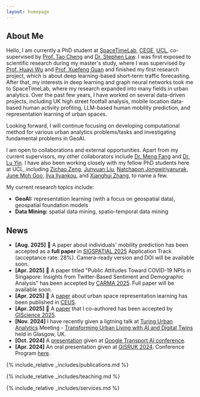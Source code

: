```yaml
---
layout: homepage
---
```


## About Me

Hello, I am currently a PhD student at [SpaceTimeLab](https://www.ucl.ac.uk/spacetimelab), [CEGE](https://www.ucl.ac.uk/civil-environmental-geomatic-engineering/), [UCL](https://www.ucl.ac.uk/), co-supervised by [Prof. Tao Cheng](https://www.ucl.ac.uk/civil-environmental-geomatic-engineering/people/prof-tao-cheng) and [Dr. Stephen Law](https://profiles.ucl.ac.uk/21695-stephen-law). I was first exposed to scientific research during my master's study, where I was supervised by [Prof. Huayi Wu](http://www.lmars.whu.edu.cn/prof_web/why/index.html) and [Prof. Xuefeng Guan](https://liesmars.whu.edu.cn/info/1167/5936.htm) and finished my first research project, which is about deep learning-based short-term traffic forecasting. After that, my interests in deep learning and graph neural networks took me to SpaceTimeLab, where my research expanded into many fields in urban analytics. Over the past few years, I have worked on several data-driven projects, including UK high street footfall analysis, mobile location data-based human activity profiling, LLM-based human mobility prediction, and representation learning of urban spaces. 

Looking forward, I will continue focusing on developing computational method for various urban analytics problems/tasks and investigating fundamental problems in GeoAI. 

I am open to collaborations and external opportunities. Apart from my current supervisors, my other collaborators include [Dr. Meng Fang](https://www.liverpool.ac.uk/people/meng-fang) and [Dr. Lu Yin](http://luuyin.com/). I have also been working closely with my fellow PhD students here at UCL, including [Zichao Zeng](https://www.zengzichao.com/), [Junyuan Liu](https://uk.linkedin.com/in/junyuan-liu-8604b9251), [Natchapon Jongwiriyanurak](https://profiles.ucl.ac.uk/79254-natchapon-jongwiriyanurak), [June Moh Goo](https://profiles.ucl.ac.uk/96956-june-moh-goo), [Ilya Ilyankou](https://ilyankou.com/), and [Xianghui Zhang](https://profiles.ucl.ac.uk/79532-xianghui-zhang/about), to name a few.

My current research topics include:
- **GeoAI:** representation learning (with a focus on geospatial data), geospatial foundation models
- **Data Mining:** spatial data mining, spatio-temporal data mining

## News
- **[Aug. 2025]** :tada: A paper about individuals' mobility prediction has been accepted as a **full paper** in [SIGSPATIAL 2025](https://sigspatial2025.sigspatial.org/) Application Track (acceptance rate: 28%). Camera-ready version and DOI will be available soon.
- **[Apr. 2025]** :tada: A paper titled "Public Attitudes Toward COVID-19 NPIs in Singapore: Insights from Twitter-Based Sentiment and Demographic Analysis" has been accepted by [CARMA 2025](https://carmaconf.org/). Full paper will be available soon.
- **[Apr. 2025]** :tada: A [paper](https://doi.org/10.1016/j.compenvurbsys.2025.102299) about urban space representation learning has been published in [CEUS](https://www.sciencedirect.com/journal/computers-environment-and-urban-systems).
- **[Apr. 2025]** :tada: A [paper](https://openreview.net/pdf?id=BOEJGXuYBA) that I co-authored has been accepted by [GIScience 2025](https://giscience2025.org/).
- **[Nov. 2024]** I have recently given a ligtning talk at [Turing Urban Analytics](https://www.turing.ac.uk/research/research-programmes/urban-analytics) Meeting - [Transforming Urban Living with AI and Digital Twins](https://www.turing.ac.uk/events/transforming-urban-living-ai-and-digital-twins) held in Glasgow, UK.
- **[Oct. 2024]** A [presentation](https://sites.google.com/dft.gov.uk/datascienceintransportcon/presentations-major-tom/ai-express-talks/where-would-i-go-next-large-language-models-as-human-mobility-predictors) given at [Google Transport AI conference](https://sites.google.com/dft.gov.uk/datascienceintransportcon/home).
- **[Apr. 2024]** An oral presentation given at [GISRUK 2024](https://2024.gisruk.org/). Conference Program [here](https://2024.gisruk.org//program/).

{% include_relative _includes/publications.md %}

{% include_relative _includes/teaching.md %}

{% include_relative _includes/services.md %}
